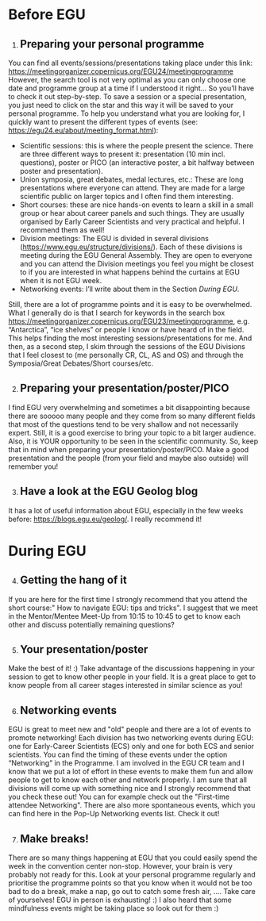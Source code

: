 Before EGU
==========

1. Preparing your personal programme
   ---------------------------------
You can find all events/sessions/presentations taking place under this link: https://meetingorganizer.copernicus.org/EGU24/meetingprogramme
However, the search tool is not very optimal as you can only choose one date and programme group at a time if I understood it right… So you’ll have to check it out step-by-step. To save a session or a special presentation, you just need to click on the star and this way it will be saved to your personal programme.
To help you understand what you are looking for, I quickly want to present the different types of events (see: https://egu24.eu/about/meeting_format.html): 

- Scientific sessions: this is where the people present the science. There are three different ways to present it: presentation (10 min incl. questions), poster or PICO (an interactive poster, a bit halfway between poster and presentation).
- Union symposia, great debates, medal lectures, etc.: These are long presentations where everyone can attend. They are made for a large scientific public on larger topics and I often find them interesting.
- Short courses: these are nice hands-on events to learn a skill in a small group or hear about career panels and such things. They are usually organised by Early Career Scientists and very practical and helpful. I recommend them as well!
- Division meetings: The EGU is divided in several divisions (https://www.egu.eu/structure/divisions/). Each of these divisions is meeting during the EGU General Assembly. They are open to everyone and you can attend the Division meetings you feel you might be closest to if you are interested in what happens behind the curtains at EGU when it is not EGU week.
- Networking events: I’ll write about them in the Section *During EGU*.

Still, there are a lot of programme points and it is easy to be overwhelmed. What I generally do is that I search for keywords in the search box https://meetingorganizer.copernicus.org/EGU23/meetingprogramme, e.g.  “Antarctica”, “ice shelves” or people I know or have heard of in the field. This helps finding the most interesting sessions/presentations for me. And then, as a second step, I skim through the sessions of the EGU Divisions that I feel closest to (me personally CR, CL, AS and OS) and through the Symposia/Great Debates/Short courses/etc.

2. Preparing your presentation/poster/PICO
   ---------------------------------------
I find EGU very overwhelming and sometimes a bit disappointing because there are sooooo many people and they come from so many different fields that most of the questions tend to be very shallow and not necessarily expert. Still, it is a good exercise to bring your topic to a bit larger audience. Also, it is YOUR opportunity to be seen in the scientific community. So, keep that in mind when preparing your presentation/poster/PICO. Make a good presentation and the people (from your field and maybe also outside) will remember you!

3. Have a look at the EGU Geolog blog
   ----------------------------------
It has a lot of useful information about EGU, especially in the few weeks before: https://blogs.egu.eu/geolog/. I really recommend it!

During EGU
==========

4. Getting the hang of it
   ----------------------
If you are here for the first time I strongly recommend that you attend the short course:" How to navigate EGU: tips and tricks". I suggest that we meet in the Mentor/Mentee Meet-Up from 10:15 to 10:45 to get to know each other and discuss potentially remaining questions?

5. Your presentation/poster
   ------------------------
Make the best of it! :) Take advantage of the discussions happening in your session to get to know other people in your field. It is a great place to get to know people from all career stages interested in similar science as you!

6. Networking events
   -----------------
EGU is great to meet new and "old" people and there are a lot of events to promote networking!
Each division has two networking events during EGU: one for Early-Career Scientists (ECS) only and one for both ECS and senior scientists. You can find the timing of these events under the option “Networking” in the Programme. I am involved in the EGU CR team and I know that we put a lot of effort in these events to make them fun and allow people to get to know each other and network properly. I am sure that all divisions will come up with something nice and I strongly recommend that you check these out!
You can for example check out the "First-time attendee Networking".
There are also more spontaneous events, which you can find here in the Pop-Up Networking events list. Check it out!

7. Make breaks!
   ------------
There are so many things happening at EGU that you could easily spend the week in the convention center non-stop. However, your brain is very probably not ready for this. Look at your personal programme regularly and prioritise the programme points so that you know when it would not be too bad to do a break, make a nap, go out to catch some fresh air, .... Take care of yourselves! EGU in person is exhausting! :)
I also heard that some mindfulness events might be taking place so look out for them :) 
